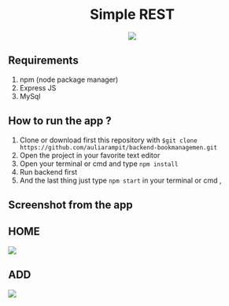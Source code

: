 <h1 align='center'>Simple REST</h1>


<p align='center'>
  <img src='https://cdn.shortpixel.ai/client/q_glossy,ret_img,w_609/https://www.restapiexample.com/wp-content/uploads/2017/09/nodejs-mysql-express.png' />
</p>


##  Requirements 
1. npm (node package manager)
2. Express JS
3. MySql

## How to run the app ?
1. Clone or download first this repository with `$git clone https://github.com/auliarampit/backend-bookmanagemen.git`
2. Open the project in your favorite text editor
3. Open your terminal or cmd and type `npm install`
4. Run backend first
5. And the last thing just type `npm start` in your terminal or cmd , 

 
## Screenshot from the app
<p align='center'>
  <span>
   <h2>HOME</h2>
  <img src="http://imgur.com/IWguoTEl.png" />
  
  <h2>ADD</h2>
  <img src="http://imgur.com/dYWqx6Ol.png" />
  
  </span>
</p>

